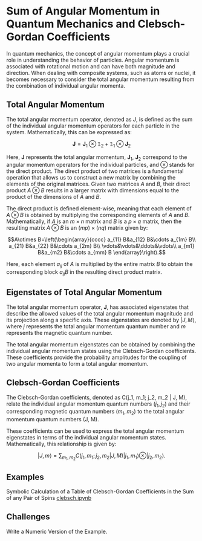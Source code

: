 # Sum of Angular Momentum in Quantum Mechanics and Clebsch-Gordan Coefficients

In quantum mechanics, the concept of angular momentum plays a crucial role in understanding the behavior of particles. Angular momentum is associated with rotational motion and can have both magnitude and direction. When dealing with composite systems, such as atoms or nuclei, it becomes necessary to consider the total angular momentum resulting from the combination of individual angular momenta.

## Total Angular Momentum

The total angular momentum operator, denoted as $J$, is defined as the sum of the individual angular momentum operators for each particle in the system. Mathematically, this can be expressed as:


$$\mathbf{J} = \mathbf{J}_1\otimes \mathbb{1}_2 + \mathbb{1}_1\otimes\mathbf{J}_2 $$

Here, $\mathbf{J}$ represents the total angular momentum, $\mathbf{J}_1$, $\mathbf{J}_2$ correspond to the angular momentum operators for the individual particles, and $\otimes$ stands for the direct product. The direct product of two matrices is a fundamental operation that allows us to construct a new matrix by combining the elements of the original matrices. Given two matrices $A$ and $B$, their direct product $A\otimes B$ results in a larger matrix with dimensions equal to the product of the dimensions of $A$ and $B$.

The direct product is defined element-wise, meaning that each element of $A\otimes B$ is obtained by multiplying the corresponding elements of $A$ and $B$. Mathematically, if $A$ is an $m \times n$ matrix and $B$ is a $p \times q$ matrix, then the resulting matrix $A\otimes B$  is an $(mp) \times (nq)$ matrix given by:

```math
A\otimes B=\left(\begin{array}{cccc}
a_{11} B&a_{12} B&\cdots a_{1m} B\\
a_{21} B&a_{22} B&\cdots a_{2m} B\\
\vdots&\vdots&\ddots&\vdots\\
a_{m1} B&a_{m2} B&\cdots a_{mm} B
\end{array}\right).
```

Here, each element $a_{ij}$ of $A$ is multiplied by the entire matrix $B$ to obtain the corresponding block $a_{ij}B$ in the resulting direct product matrix.

## Eigenstates of Total Angular Momentum

The total angular momentum operator, $\mathbf{J}$, has associated eigenstates that describe the allowed values of the total angular momentum magnitude and its projection along a specific axis. These eigenstates are denoted by $|J, M⟩$, where $j$ represents the total angular momentum quantum number and $m$ represents the magnetic quantum number.

The total angular momentum eigenstates can be obtained by combining the individual angular momentum states using the Clebsch-Gordan coefficients. These coefficients provide the probability amplitudes for the coupling of two angular momenta to form a total angular momentum.

## Clebsch-Gordan Coefficients

The Clebsch-Gordan coefficients, denoted as C(j_1, m_1; j_2, m_2 | J, M), relate the individual angular momentum quantum numbers $(j_1,j_2)$ and their corresponding magnetic quantum numbers $(m_1,m_2)$  to the total angular momentum quantum numbers (J, M).

These coefficients can be used to express the total angular momentum eigenstates in terms of the individual angular momentum states. Mathematically, this relationship is given by:


$$|J, m⟩ = \sum_{m_1, m_2} C(j_1, m_1; j_2, m_2 | J, M) |j_1, m_1⟩ \otimes |j_2, m_2⟩.$$

## Examples

Symbolic Calculation of a Table of Clebsch-Gordan Coefficients in the Sum of any Pair of Spins
[clebsch.ipynb](https://github.com/Vaquera-Araujo/LabAv2023/blob/main/Symbolic%20and%20Numerical%20Projects/Clebsch-Gordan%20Coefficients/clebsch.ipynb)

## Challenges

Write a Numeric Version of the Example.
